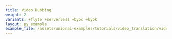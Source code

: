 ```yaml
---
title: Video Dubbing
weight: 2
variants: +flyte +serverless +byoc +byok
layout: py_example
example_file: /assets/unionai-examples/tutorials/video_translation/video_translation.py
---
```

